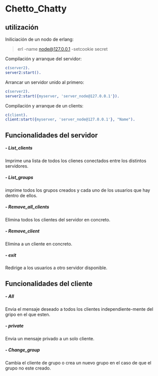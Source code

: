 # Chetto_Chatty

## utilización

Iniliciación de un nodo de erlang:
> erl -name node@127.0.0.1 -setcookie secret


Compilación y arranque del servidor:
```erlang
c(server2).
server2:start().
```
Arrancar un servidor unido al primero:
```erlang
c(server2).
server2:start({myserver, 'server_node@127.0.0.1'}).
```

Compilación y arranque de un clients:
```erlang
c(client).
client:start({myserver, 'server_node@127.0.0.1'}, "Name").
```

## Funcionalidades del servidor
##### - List_clients
Imprime una lista de todos los clienes conectados entre los distintos servidores.
##### - List_groups
imprime todos los grupos creados y cada uno de los usuarios que hay dentro de ellos.
##### - Remove_all_clients
Elimina todos los clientes del servidor en concreto.
##### - Remove_client
Elimina a un cliente en concreto.
##### - exit
Redirige a los usuarios a otro servidor disponible.

## Funcionalidades del cliente
##### - All
Envia el mensaje deseado a todos los clientes independiente-mente del gripo en el que esten.
##### - private
Envia un mensaje privado a un solo cliente.
##### - Change_group
Cambia el cliente de grupo o crea un nuevo grupo en el caso de que el grupo no este creado.
